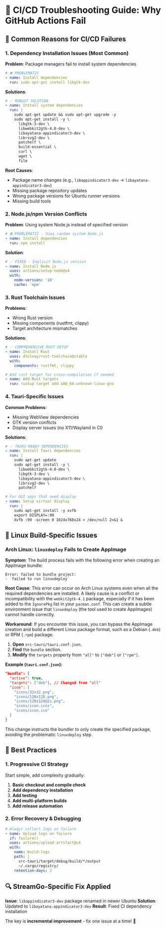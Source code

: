 # 🔧 CI/CD Troubleshooting Guide: Why GitHub Actions Fail

## 🚨 **Common Reasons for CI/CD Failures**

### **1. Dependency Installation Issues** (Most Common)

**Problem**: Package managers fail to install system dependencies
```yaml
# ❌ PROBLEMATIC
- name: Install dependencies
  run: sudo apt-get install libgtk-dev
```

**Solutions**:
```yaml
# ✅ ROBUST SOLUTION
- name: Install system dependencies
  run: |
    sudo apt-get update && sudo apt-get upgrade -y
    sudo apt-get install -y \
      libgtk-3-dev \
      libwebkit2gtk-4.0-dev \
      libayatana-appindicator3-dev \
      librsvg2-dev \
      patchelf \
      build-essential \
      curl \
      wget \
      file
```

**Root Causes**:
- Package name changes (e.g., `libappindicator3-dev` → `libayatana-appindicator3-dev`)
- Missing package repository updates
- Wrong package versions for Ubuntu runner versions
- Missing build tools

### **2. Node.js/npm Version Conflicts**

**Problem**: Using system Node.js instead of specified version
```yaml
# ❌ PROBLEMATIC - Uses random system Node.js
- name: Install dependencies
  run: npm install
```

**Solution**:
```yaml
# ✅ FIXED - Explicit Node.js version
- name: Install Node.js
  uses: actions/setup-node@v4
  with:
    node-version: '18'
    cache: 'npm'
```

### **3. Rust Toolchain Issues**

**Problems**:
- Wrong Rust version
- Missing components (rustfmt, clippy)
- Target architecture mismatches

**Solutions**:
```yaml
# ✅ COMPREHENSIVE RUST SETUP
- name: Install Rust
  uses: dtolnay/rust-toolchain@stable
  with:
    components: rustfmt, clippy

# Add rust target for cross-compilation if needed
- name: Add Rust targets
  run: rustup target add x86_64-unknown-linux-gnu
```

### **4. Tauri-Specific Issues**

**Common Problems**:
- Missing WebView dependencies
- GTK version conflicts
- Display server issues (no X11/Wayland in CI)

**Solutions**:
```yaml
# ✅ TAURI-READY DEPENDENCIES
- name: Install Tauri dependencies
  run: |
    sudo apt-get update
    sudo apt-get install -y \
      libwebkit2gtk-4.0-dev \
      libgtk-3-dev \
      libayatana-appindicator3-dev \
      librsvg2-dev \
      patchelf

# For GUI apps that need display
- name: Setup virtual display
  run: |
    sudo apt-get install -y xvfb
    export DISPLAY=:99
    Xvfb :99 -screen 0 1024x768x24 > /dev/null 2>&1 &
```

## 🐧 Linux Build-Specific Issues

### Arch Linux: `linuxdeploy` Fails to Create AppImage

**Symptom**:
The build process fails with the following error when creating an AppImage bundle:
```
Error: failed to bundle project:
- `failed to run linuxdeploy`
```

**Root Cause**:
This error can occur on Arch Linux systems even when all the required dependencies are installed. A likely cause is a conflict or incompatibility with the `webkit2gtk-4.1` package, especially if it has been added to the `IgnorePkg` list in your `pacman.conf`. This can create a subtle environment issue that `linuxdeploy` (the tool used to create AppImages) cannot handle correctly.

**Workaround**:
If you encounter this issue, you can bypass the AppImage creation and build a different Linux package format, such as a Debian (`.deb`) or RPM (`.rpm`) package.

1.  **Open** `src-tauri/tauri.conf.json`.
2.  **Find** the `bundle` section.
3.  **Modify** the `targets` property from `"all"` to `["deb"]` or `["rpm"]`.

**Example (`tauri.conf.json`):**
```json
"bundle": {
  "active": true,
  "targets": ["deb"], // Changed from "all"
  "icon": [
    "icons/32x32.png",
    "icons/128x128.png",
    "icons/128x128@2x.png",
    "icons/icon.icns",
    "icons/icon.ico"
  ]
}
```
This change instructs the bundler to only create the specified package, avoiding the problematic `linuxdeploy` step.

## 🎯 **Best Practices**

### **1. Progressive CI Strategy**
Start simple, add complexity gradually:

1. **Basic checkout and compile check**
2. **Add dependency installation**
3. **Add testing**
4. **Add multi-platform builds**
5. **Add release automation**

### **2. Error Recovery & Debugging**
```yaml
# Always collect logs on failure
- name: Upload logs on failure
  if: failure()
  uses: actions/upload-artifact@v4
  with:
    name: build-logs
    path: |
      src-tauri/target/debug/build/*/output
      ~/.cargo/registry/
    retention-days: 3
```

## 🔍 **StreamGo-Specific Fix Applied**

**Issue**: `libappindicator3-dev` package renamed in newer Ubuntu
**Solution**: Updated to `libayatana-appindicator3-dev`
**Result**: Fixed CI dependency installation

The key is **incremental improvement** - fix one issue at a time! 🚀
